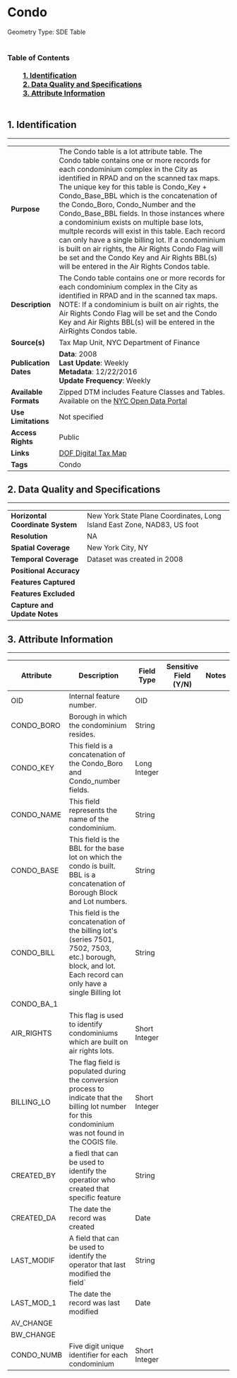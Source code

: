 # Condo
Geometry Type: SDE Table<br><br>

### Table of Contents<br><br>&nbsp;&nbsp;&nbsp;&nbsp;&nbsp;&nbsp;&nbsp;&nbsp;&nbsp;[**1. Identification**](#1-identification)<br>&nbsp;&nbsp;&nbsp;&nbsp;&nbsp;&nbsp;&nbsp;&nbsp;&nbsp;[**2. Data Quality and Specifications**](#2-data-quality-and-specifications)<br>&nbsp;&nbsp;&nbsp;&nbsp;&nbsp;&nbsp;&nbsp;&nbsp;&nbsp;[**3. Attribute Information**](#3-attribute-information)<br><br>
## 1. Identification
---------------------------------------------
|     |     |
| --- | --- |
**Purpose** |The Condo table is a lot attribute table. The Condo table contains one or more records for each condominium complex in the City as identified in RPAD and on the scanned tax maps. The unique key for this table is Condo_Key + Condo_Base_BBL which is the concatenation of the Condo_Boro, Condo_Number and the Condo_Base_BBL fields. In those instances where a condominium exists on multiple base lots, multple records will exist in this table. Each record can only have a single billing lot. If a condominium is built on air rights, the Air Rights Condo Flag will be set and the Condo Key and Air Rights BBL(s) will be entered in the Air Rights Condos table.
**Description** |The Condo table contains one or more records for each condominium complex in the City as identified in RPAD and in the scanned tax maps. NOTE: If a condominium is built on air rights, the Air Rights Condo Flag will be set and the Condo Key and Air Rights BBL(s) will be entered in the AirRights Condos table.
**Source(s)** |Tax Map Unit, NYC Department of Finance
**Publication Dates** |**Data**: 2008<br>**Last Update**: Weekly<br>**Metadata**: 12/22/2016<br>**Update Frequency**: Weekly
**Available Formats** |Zipped DTM includes Feature Classes and Tables. Available on the [NYC Open Data Portal](https://data.cityofnewyork.us/Housing-Development/Department-of-Finance-Digital-Tax-Map/smk3-tmxj)
**Use Limitations** |Not specified
**Access Rights** |Public
**Links** |[DOF Digital Tax Map](http://gis.nyc.gov/taxmap/map.htm)
**Tags** |Condo
## 2. Data Quality and Specifications
---------------------------------------------
|     |     |
| --- | --- |
**Horizontal Coordinate System** |New York State Plane Coordinates, Long Island East Zone, NAD83, US foot
**Resolution** |NA
**Spatial Coverage** |New York City, NY
**Temporal Coverage** |Dataset was created in 2008
**Positional Accuracy** |
**Features Captured** |
**Features Excluded** |
**Capture and Update Notes** |
## 3. Attribute Information
---------------------------------------------
| Attribute | Description | Field Type | Sensitive Field (Y/N) | Notes| 
|------------ | ------------- | -------- | ----------- | ----------|
| OID | Internal feature number. | OID | 
| CONDO_BORO | Borough in which the condominium resides. | String | 
| CONDO_KEY | This field is a concatenation of the Condo_Boro and Condo_number fields. | Long Integer | 
| CONDO_NAME | This field represents the name of the condominium. | String | 
| CONDO_BASE | This field is the BBL for the base lot on which the condo is built. BBL is a concatenation of Borough Block and Lot numbers.  | String | 
| CONDO_BILL | This field is the concatenation of the billing lot's (series 7501, 7502, 7503, etc.) borough, block, and lot. Each record can only have a single Billing lot | String | 
| CONDO_BA_1 |  |  | 
| AIR_RIGHTS | This flag is used to identify condominiums which are built on air rights lots. | Short Integer | 
| BILLING_LO | The flag field is populated during the conversion process to indicate that the billing lot number for this condominium was not found in the COGIS file. | Short Integer | 
| CREATED_BY | a fiedl that can be used to identify the operatior who created that specific feature | String | 
| CREATED_DA | The date the record was created | Date | 
| LAST_MODIF | A field that can be used to identify the operator that last modified the field` | String | 
| LAST_MOD_1 | The date the record was last modified | Date | 
| AV_CHANGE |  |  | 
| BW_CHANGE |  |  | 
| CONDO_NUMB | Five digit unique identifier for each condominium | Short Integer | 
